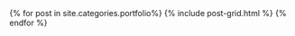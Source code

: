 
<div class="tiles">
{% for post in site.categories.portfolio%}
  {% include post-grid.html %}
{% endfor %}
</div>
